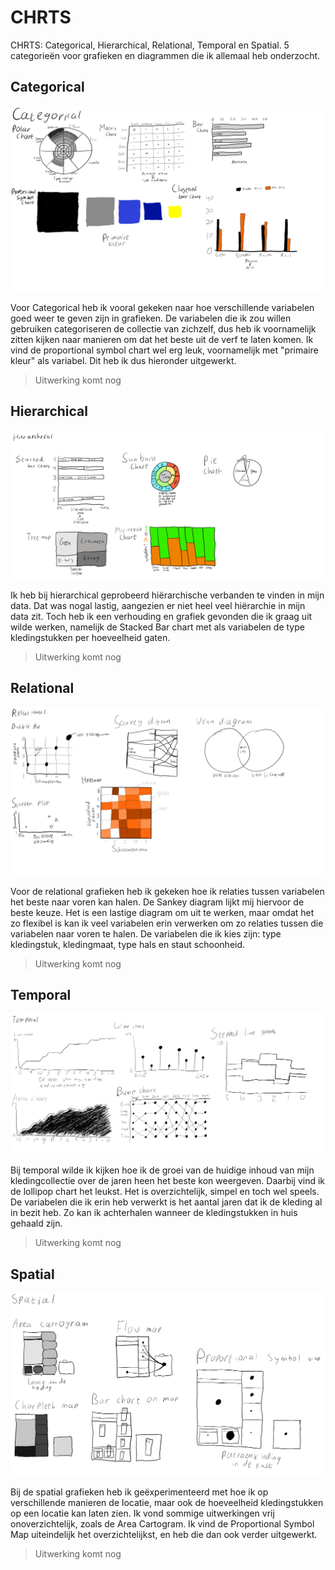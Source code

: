 # CHRTS

CHRTS: Categorical, Hierarchical, Relational, Temporal en Spatial. 5 categorieën voor grafieken en diagrammen die ik allemaal heb onderzocht.

## Categorical

![Schetsen van categorical grafieken](../.gitbook/assets/categorical_schetsen.png)

Voor Categorical heb ik vooral gekeken naar hoe verschillende variabelen goed weer te geven zijn in grafieken. De variabelen die ik zou willen gebruiken categoriseren de collectie van zichzelf, dus heb ik voornamelijk zitten kijken naar manieren om dat het beste uit de verf te laten komen. Ik vind de proportional symbol chart wel erg leuk, voornamelijk met "primaire kleur" als variabel. Dit heb ik dus hieronder uitgewerkt.

> Uitwerking komt nog

## Hierarchical

![Schetsen van hierarchical grafieken](../.gitbook/assets/hierarchical_schetsen.png)

Ik heb bij hierarchical geprobeerd hiërarchische verbanden te vinden in mijn data. Dat was nogal lastig, aangezien er niet heel veel hiërarchie in mijn data zit. Toch heb ik een verhouding en grafiek gevonden die ik graag uit wilde werken, namelijk de Stacked Bar chart met als variabelen de type kledingstukken per hoeveelheid gaten.

> Uitwerking komt nog

## Relational

![Schetsen van relational grafieken](../.gitbook/assets/relational_schetsen.png)

Voor de relational grafieken heb ik gekeken hoe ik relaties tussen variabelen het beste naar voren kan halen. De Sankey diagram lijkt mij hiervoor de beste keuze. Het is een lastige diagram om uit te werken, maar omdat het zo flexibel is kan ik veel variabelen erin verwerken om zo relaties tussen die variabelen naar voren te halen. De variabelen die ik kies zijn: type kledingstuk, kledingmaat, type hals en staut schoonheid.

> Uitwerking komt nog

## Temporal

![Schetsen van temporal grafieken](../.gitbook/assets/temporal_schetsen.png)

Bij temporal wilde ik kijken hoe ik de groei van de huidige inhoud van mijn kledingcollectie over de jaren heen het beste kon weergeven. Daarbij vind ik de lollipop chart het leukst. Het is overzichtelijk, simpel en toch wel speels. De variabelen die ik erin heb verwerkt is het aantal jaren dat ik de kleding al in bezit heb. Zo kan ik achterhalen wanneer de kledingstukken in huis gehaald zijn.

> Uitwerking komt nog

## Spatial

![Schetsen van spatial grafieken](../.gitbook/assets/spatial_schetsen.png)

Bij de spatial grafieken heb ik geëxperimenteerd met hoe ik op verschillende manieren de locatie, maar ook de hoeveelheid kledingstukken op een locatie kan laten zien. Ik vond sommige uitwerkingen vrij onoverzichtelijk, zoals de Area Cartogram. Ik vind de Proportional Symbol Map uiteindelijk het overzichtelijkst, en heb die dan ook verder uitgewerkt.

> Uitwerking komt nog
